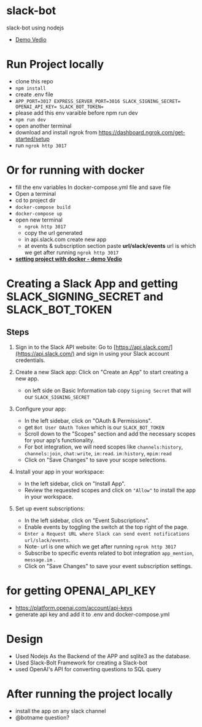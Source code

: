 # slack-bot
slack-bot using nodejs

- [Demo Vedio](https://youtu.be/_qYv5TRtPQw)

# Run Project locally
- clone this repo
- `npm install`
- create .env file
- `APP_PORT=3017
  EXPRESS_SERVER_PORT=3016
  SLACK_SIGNING_SECRET=
  OPENAI_API_KEY=
  SLACK_BOT_TOKEN=`
- please add this env varaible before npm run dev
- `npm run dev` 
- open another terminal
- download and install ngrok from https://dashboard.ngrok.com/get-started/setup
- run `ngrok http 3017`
# Or for running with docker
- fill the env variables In docker-compose.yml file and save file
- Open a terminal
- cd to project dir
- `docker-compose build`
- `docker-compose up`
-  open new terminal
     - `ngrok http 3017`
     - copy the url generated
     - in api.slack.com create new app
     - at events & subscription section paste **url/slack/events**  url is which we get after running `ngrok http 3017`
- [**setting project with docker - demo Vedio**](https://youtu.be/5i3YxZZ5HU0)
 
# Creating a Slack App and getting  SLACK_SIGNING_SECRET and  SLACK_BOT_TOKEN

## Steps

1. Sign in to the Slack API website: Go to [https://api.slack.com/](https://api.slack.com/) and sign in using your Slack account credentials.

2. Create a new Slack app: Click on "Create an App" to start creating a new app.
   - on left side on Basic Information tab copy `Signing Secret` that will our `SLACK_SIGNING_SECRET`

3. Configure your app:
   - In the left sidebar, click on "OAuth & Permissions".
   -  get `Bot User OAuth Token` which is our `SLACK_BOT_TOKEN`
   - Scroll down to the "Scopes" section and add the necessary scopes for your app's functionality.
   - For bot integration, we will need scopes like `channels:history`, `channels:join`, `chat:write`, `im:read`. `im:history`, `mpim:read`
   - Click on "Save Changes" to save your scope selections.

4. Install your app in your workspace:
   - In the left sidebar, click on "Install App".
   - Review the requested scopes and click on `"Allow"` to install the app in your workspace.

5. Set up event subscriptions:
   - In the left sidebar, click on "Event Subscriptions".
   - Enable events by toggling the switch at the top right of the page.
   - `Enter a Request URL where Slack can send event notifications`  `url/slack/events`.
   - Note- url is one which we get after running `ngrok http 3017`
   - Subscribe to specific events related to bot integration  `app_mention`, `message.im` .
   - Click on "Save Changes" to save your event subscription settings.

# for getting OPENAI_API_KEY
- https://platform.openai.com/account/api-keys
- generate api key and add it to .env and docker-compose.yml

# Design 
- Used Nodejs As the Backend of the APP and sqlite3 as the database.
- Used Slack-Bolt Framework for creating a Slack-bot
- used OpenAI's API for converting questions to SQL query

# After running the project locally 
- install the app on any slack channel
- @botname question?
